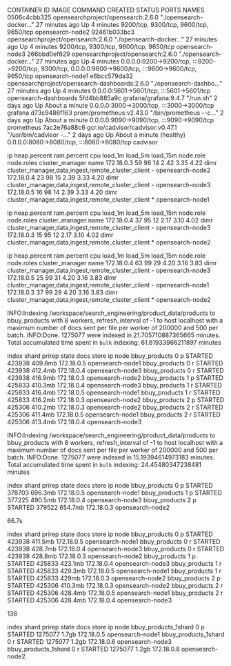 CONTAINER ID   IMAGE                                           COMMAND                  CREATED          STATUS                        PORTS                                                                                                      NAMES
0506c4cbb325   opensearchproject/opensearch:2.6.0              "./opensearch-docker…"   27 minutes ago   Up 4 minutes                  9200/tcp, 9300/tcp, 9600/tcp, 9650/tcp                                                                     opensearch-node2
92461b033bc3   opensearchproject/opensearch:2.6.0              "./opensearch-docker…"   27 minutes ago   Up 4 minutes                  9200/tcp, 9300/tcp, 9600/tcp, 9650/tcp                                                                     opensearch-node3
266bbd0ef629   opensearchproject/opensearch:2.6.0              "./opensearch-docker…"   27 minutes ago   Up 4 minutes                  0.0.0.0:9200->9200/tcp, :::9200->9200/tcp, 9300/tcp, 0.0.0.0:9600->9600/tcp, :::9600->9600/tcp, 9650/tcp   opensearch-node1
e6bcc579da32   opensearchproject/opensearch-dashboards:2.6.0   "./opensearch-dashbo…"   27 minutes ago   Up 4 minutes                  0.0.0.0:5601->5601/tcp, :::5601->5601/tcp                                                                  opensearch-dashboards
5fd4bb885a9c   grafana/grafana:9.4.7                           "/run.sh"                2 days ago       Up About a minute             0.0.0.0:3000->3000/tcp, :::3000->3000/tcp                                                                  grafana
d73c9486f163   prom/prometheus:v2.43.0                         "/bin/prometheus --c…"   2 days ago       Up About a minute             0.0.0.0:9090->9090/tcp, :::9090->9090/tcp                                                                  prometheus
7ac2e76a88c6   gcr.io/cadvisor/cadvisor:v0.47.1                "/usr/bin/cadvisor -…"   2 days ago       Up About a minute (healthy)   0.0.0.0:8080->8080/tcp, :::8080->8080/tcp                                                                  cadvisor



ip         heap.percent ram.percent cpu load_1m load_5m load_15m node.role node.roles                                        cluster_manager name
172.18.0.3           59          98  14    2.42    3.35     4.22 dimr      cluster_manager,data,ingest,remote_cluster_client -               opensearch-node2
172.18.0.4           23          98  15    2.39    3.33     4.20 dimr      cluster_manager,data,ingest,remote_cluster_client -               opensearch-node3
172.18.0.5           16          98  14    2.39    3.33     4.20 dimr      cluster_manager,data,ingest,remote_cluster_client *               opensearch-node1


ip         heap.percent ram.percent cpu load_1m load_5m load_15m node.role node.roles                                        cluster_manager name
172.18.0.4           37          95  12    2.17    3.10     4.02 dimr      cluster_manager,data,ingest,remote_cluster_client -               opensearch-node3
172.18.0.3           15          95  12    2.17    3.10     4.02 dimr      cluster_manager,data,ingest,remote_cluster_client *               opensearch-node2


ip         heap.percent ram.percent cpu load_1m load_5m load_15m node.role node.roles                                        cluster_manager name
172.18.0.4           63          99  29    4.20    3.16     3.83 dimr      cluster_manager,data,ingest,remote_cluster_client -               opensearch-node3
172.18.0.5           25          99  31    4.20    3.16     3.83 dimr      cluster_manager,data,ingest,remote_cluster_client -               opensearch-node1
172.18.0.3           37          99  29    4.20    3.16     3.83 dimr      cluster_manager,data,ingest,remote_cluster_client *               opensearch-node2


INFO:Indexing /workspace/search_engineering/product_data/products to bbuy_products with 8 workers, refresh_interval of -1 to host localhost with a maximum number of docs sent per file per worker of 200000 and 500 per batch.
INFO:Done. 1275077 were indexed in 21.705710887365665 minutes.  Total accumulated time spent in `bulk` indexing: 61.61933966211897 minutes

index         shard prirep state     docs   store ip         node
bbuy_products 0     p      STARTED 423938 409.8mb 172.18.0.5 opensearch-node1
bbuy_products 0     r      STARTED 423938 412.4mb 172.18.0.4 opensearch-node3
bbuy_products 0     r      STARTED 423938 416.9mb 172.18.0.3 opensearch-node2
bbuy_products 1     p      STARTED 425833 410.3mb 172.18.0.4 opensearch-node3
bbuy_products 1     r      STARTED 425833 416.4mb 172.18.0.5 opensearch-node1
bbuy_products 1     r      STARTED 425833 416.2mb 172.18.0.3 opensearch-node2
bbuy_products 2     p      STARTED 425306 410.2mb 172.18.0.3 opensearch-node2
bbuy_products 2     r      STARTED 425306 411.4mb 172.18.0.5 opensearch-node1
bbuy_products 2     r      STARTED 425306 413.4mb 172.18.0.4 opensearch-node3


INFO:Indexing /workspace/search_engineering/product_data/products to bbuy_products with 8 workers, refresh_interval of -1 to host localhost with a maximum number of docs sent per file per worker of 200000 and 500 per batch.
INFO:Done. 1275077 were indexed in 15.19394614973183 minutes.  Total accumulated time spent in `bulk` indexing: 24.45480347238481 minutes

index         shard prirep state     docs   store ip         node
bbuy_products 0     p      STARTED 378703 696.3mb 172.18.0.5 opensearch-node1
bbuy_products 1     p      STARTED 377225 490.5mb 172.18.0.4 opensearch-node3
bbuy_products 2     p      STARTED 379522 654.7mb 172.18.0.3 opensearch-node2

66.7s

index         shard prirep state     docs   store ip         node
bbuy_products 0     p      STARTED 423938 411.5mb 172.18.0.5 opensearch-node1
bbuy_products 0     r      STARTED 423938 428.7mb 172.18.0.4 opensearch-node3
bbuy_products 0     r      STARTED 423938 428.8mb 172.18.0.3 opensearch-node2
bbuy_products 1     p      STARTED 425833 423.1mb 172.18.0.4 opensearch-node3
bbuy_products 1     r      STARTED 425833 429.3mb 172.18.0.5 opensearch-node1
bbuy_products 1     r      STARTED 425833   429mb 172.18.0.3 opensearch-node2
bbuy_products 2     p      STARTED 425306 410.3mb 172.18.0.3 opensearch-node2
bbuy_products 2     r      STARTED 425306 428.4mb 172.18.0.5 opensearch-node1
bbuy_products 2     r      STARTED 425306 428.4mb 172.18.0.4 opensearch-node3

138

index                shard prirep state      docs store ip         node
bbuy_products_1shard 0     p      STARTED 1275077 1.7gb 172.18.0.5 opensearch-node1
bbuy_products_1shard 0     r      STARTED 1275077 1.2gb 172.18.0.6 opensearch-node3
bbuy_products_1shard 0     r      STARTED 1275077 1.2gb 172.18.0.8 opensearch-node2
